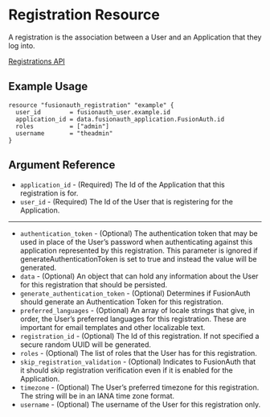 # Registration Resource

A registration is the association between a User and an Application that they log into.

[Registrations API](https://fusionauth.io/docs/v1/tech/apis/registrations)

## Example Usage

```hcl
resource "fusionauth_registration" "example" {
  user_id        = fusionauth_user.example.id
  application_id = data.fusionauth_application.FusionAuth.id
  roles          = ["admin"]
  username       = "theadmin"
}
```

## Argument Reference

* `application_id` - (Required) The Id of the Application that this registration is for.
* `user_id` - (Required) The Id of the User that is registering for the Application.

---

* `authentication_token` - (Optional) The authentication token that may be used in place of the User’s password when authenticating against this application represented by this registration. This parameter is ignored if generateAuthenticationToken is set to true and instead the value will be generated.
* `data` - (Optional) An object that can hold any information about the User for this registration that should be persisted.
* `generate_authentication_token` - (Optional) Determines if FusionAuth should generate an Authentication Token for this registration.
* `preferred_languages` - (Optional) An array of locale strings that give, in order, the User’s preferred languages for this registration. These are important for email templates and other localizable text.
* `registration_id` - (Optional) The Id of this registration. If not specified a secure random UUID will be generated.
* `roles` - (Optional) The list of roles that the User has for this registration.
* `skip_registration_validation` - (Optional) Indicates to FusionAuth that it should skip registration verification even if it is enabled for the Application.
* `timezone` - (Optional) The User’s preferred timezone for this registration. The string will be in an IANA time zone format.
* `username` - (Optional) The username of the User for this registration only.

